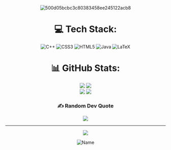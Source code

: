 <center>

![500d05bcbc3c80383458ee245122acb8](https://github.com/MrAlexanderFS003/MrAlexanderFS003/assets/96871746/67aaa72a-8493-4e59-830e-6047c9ea4cb7)

# 💻 Tech Stack:
![C++](https://img.shields.io/badge/c++-%2300599C.svg?style=for-the-badge&logo=c%2B%2B&logoColor=white) ![CSS3](https://img.shields.io/badge/css3-%231572B6.svg?style=for-the-badge&logo=css3&logoColor=white) ![HTML5](https://img.shields.io/badge/html5-%23E34F26.svg?style=for-the-badge&logo=html5&logoColor=white) ![Java](https://img.shields.io/badge/java-%23ED8B00.svg?style=for-the-badge&logo=java&logoColor=white) ![LaTeX](https://img.shields.io/badge/latex-%23008080.svg?style=for-the-badge&logo=latex&logoColor=white)
# 📊 GitHub Stats:
![](https://github-readme-stats.vercel.app/api?username=MrAlexanderFS003&theme=dark&hide_border=false&include_all_commits=false&count_private=false)
![](https://github-readme-streak-stats.herokuapp.com/?user=MrAlexanderFS003&theme=dark&hide_border=false)<br/>
![](https://github-readme-stats.vercel.app/api/top-langs/?username=MrAlexanderFS003&theme=dark&hide_border=false&include_all_commits=false&count_private=false&layout=compact)
![](https://github-profile-trophy.vercel.app/?username=MrAlexanderFS003&theme=matrix&no-frame=false&no-bg=true&margin-w=4)

### ✍️ Random Dev Quote
![](https://quotes-github-readme.vercel.app/api?type=horizontal&theme=radical)

---
[![](https://visitcount.itsvg.in/api?id=MrAlexanderFS003&icon=4&color=0)](https://visitcount.itsvg.in)

<!-- Proudly created with GPRM ( https://gprm.itsvg.in ) -->
![Name](https://github.com/MrAlexanderFS003/MrAlexanderFS003/assets/96871746/883f9045-fb2e-461b-a021-f17c0a17ffdd)

</center>

